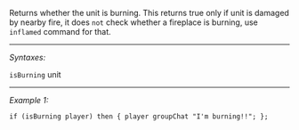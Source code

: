 Returns whether the unit is burning.
This returns true only if unit is damaged by nearby fire, it does `not` check whether a fireplace is burning, use `inflamed` command for that.


---
*Syntaxes:*

`isBurning` unit

---
*Example 1:*

```sqf
if (isBurning player) then { player groupChat "I'm burning!!"; };
```